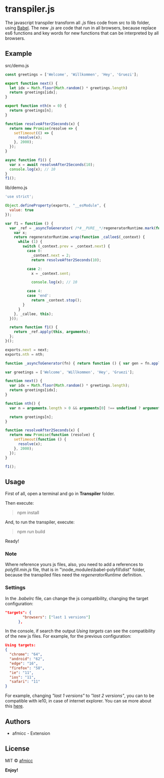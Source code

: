 # transpiler.js

The javascript transpiler transform all *.js* files code from src to lib folder, using [Babel](https://babeljs.io/). The new *.js* are code that run in all browsers, because replace es6 functions and key words for new functions that can be interpreted by all browsers.

## Example

src/demo.js

```javascript
const greetings = ['Welcome', 'Willkommen', 'Hey', 'Gruezi'];

export function next() {
  let idx = Math.floor(Math.random() * greetings.length)
  return greetings[idx];
}

export function nth(n = 0) {
  return greetings[n];
}

function resolveAfter2Seconds(x) {
  return new Promise(resolve => {
    setTimeout(() => {
      resolve(x);
    }, 2000);
  });
}

async function f1() {
  var x = await resolveAfter2Seconds(10);
  console.log(x); // 10
}
f1();

```

lib/demo.js

```javascript
'use strict';

Object.defineProperty(exports, "__esModule", {
  value: true
});

var f1 = function () {
  var _ref = _asyncToGenerator( /*#__PURE__*/regeneratorRuntime.mark(function _callee() {
    var x;
    return regeneratorRuntime.wrap(function _callee$(_context) {
      while (1) {
        switch (_context.prev = _context.next) {
          case 0:
            _context.next = 2;
            return resolveAfter2Seconds(10);

          case 2:
            x = _context.sent;

            console.log(x); // 10

          case 4:
          case 'end':
            return _context.stop();
        }
      }
    }, _callee, this);
  }));

  return function f1() {
    return _ref.apply(this, arguments);
  };
}();

exports.next = next;
exports.nth = nth;

function _asyncToGenerator(fn) { return function () { var gen = fn.apply(this, arguments); return new Promise(function (resolve, reject) { function step(key, arg) { try { var info = gen[key](arg); var value = info.value; } catch (error) { reject(error); return; } if (info.done) { resolve(value); } else { return Promise.resolve(value).then(function (value) { step("next", value); }, function (err) { step("throw", err); }); } } return step("next"); }); }; }

var greetings = ['Welcome', 'Willkommen', 'Hey', 'Gruezi'];

function next() {
  var idx = Math.floor(Math.random() * greetings.length);
  return greetings[idx];
}

function nth() {
  var n = arguments.length > 0 && arguments[0] !== undefined ? arguments[0] : 0;

  return greetings[n];
}

function resolveAfter2Seconds(x) {
  return new Promise(function (resolve) {
    setTimeout(function () {
      resolve(x);
    }, 2000);
  });
}

f1();
```

## Usage
First of all, open a terminal and go in **Transpiler** folder.

Then execute:

> npm install

And, to run the transpiler, execute:

> npm run build

Ready!

### Note

Where reference yours js files, also, you need to add a references to *polyfill.min.js* file, that is in "\node_modules\babel-polyfill\dist" folder, because the transpiled files need the *regeneratorRuntime* definition.

### Settings

In the *.babelrc* file, can change the js compatibility, changing the target configuration:

```json
"targets": {
        "browsers": ["last 1 versions"]
      },
```

In the console, if search the output *Using targets* can see the compatibility of the new js files. For example, for the previous configuration:
```json
Using targets:
{
  "chrome": "64",
  "android": "62",
  "edge": "16",
  "firefox": "58",
  "ie": "11",
  "ios": "11",
  "safari": "11"
}
```

For example, changing *"last 1 versions"* to *"last 2 versions"*, you can to be compatible with ie10, in case of internet explorer. You can se more about this [here](https://babeljs.io/docs/plugins/preset-env/).


## Authors

* afmicc - Extension

## License
MIT © [afmicc](https://github.com/afmicc)

**Enjoy!**
